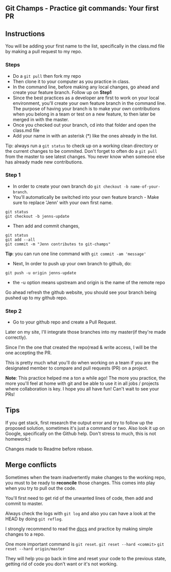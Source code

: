 ## Git Champs - Practice git commands: Your first PR

## Instructions
You will be adding your first name to the list, specifically in the class.md file by making a pull request to my repo.

### Steps
- Do a `git pull` then fork my repo
- Then clone it to your computer as you practice in class.
- In the command line, before making any local changes, go ahead and create your feature branch. Follow up on **Step1**
- Since the best practices as a developer are first to work on your local environment, you'll create your own feature branch in the command line. The purpose of having your branch is to make your own contributions when you belong in a team or test on a new feature, to then later be merged in with the master.
- Once you checked out your branch, cd into that folder and open the class.md file
- Add your name in with an asterisk (*) like the ones already in the list.

Tip: always run a `git status` to check up on a working clean directory or the current changes to be commited. Don't forget to often do a `git pull` from the master to see latest changes. You never know when someone else has already made new contributions.

### Step 1
- In order to create your own branch do `git checkout -b name-of-your-branch`. 
- You'll automatically be switched into your own feature branch - Make sure to replace 'Jenn' with your own first name.
```
git status
git checkout -b jenns-update
```
- Then add and commit changes,
```
git status
git add --all
git commit -m "Jenn contributes to git-champs"
```
**Tip**: you can run one line command with `git commit -am 'message'`

- Next, In order to push up your own branch to github, do:

```
git push -u origin jenns-update
```
- the -u option means upstream and origin is the name of the remote repo

Go ahead refresh the github website, you should see your branch being pushed up to my github repo.

### Step 2
- Go to your github repo and create a Pull Request.

Later on my site, I'll integrate those branches into my master(if they're made correctly). 

Since I'm the one that created the repo(read & write access, I will be the one accepting the PR. 

This is pretty much what you'll do when working on a team if you are the designated member to compare and pull requests (PR) on a project.

**Note**: This practice helped me a ton a while ago! The more you practice, the more you'll feel at home with git and be able to use it in all jobs / projects where collaboration is key. I hope you all have fun! Can't wait to see your PRs!

## Tips
If you get stack, first research the output error and try to follow up the proposed solution, sometimes it's just a command or two. Also look it up on Google, specifically on the Github help. Don't stress to much, this is not homework:)

Changes made to Readme before rebase.

## Merge conflicts
Sometimes when the team inadvertently make changes to the working repo, you must to be ready to **reconcile** those changes. This comes into play when you try to pull out the code.

You'll first need to get rid of the unwanted lines of code, then add and commit to master.

Always check the logs with `git log` and also you can have a look at the HEAD by doing `git reflog`.

I strongly recommend to read the [docs](https://git-scm.com/docs/git-reflog) and practice by making simple changes to a repo.

One more important command is `git reset`.
`git reset --hard <commit>`
`git reset --hard origin/master`

They will help you go back in time and reset your code to the previous state, getting rid of code you don't want or it's not working.

